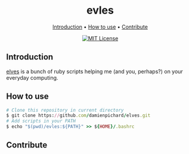 <div align="center">

# evles

[Introduction](#introduction) • [How to use](#how-to-use) • [Contribute](#contribute)

[![MIT License](https://img.shields.io/badge/LICENSE-MIT-green?style=for-the-badge)](./LICENSE)

</div>



## Introduction
[elves] is a bunch of ruby scripts helping me (and you, perhaps?) on your everyday computing.

## How to use
``` ruby
# Clone this repository in current directory
$ git clone https://github.com/damienpichard/elves.git
# Add scripts in your PATH
$ echo "$(pwd)/evles:${PATH}" >> ${HOME}/.bashrc
```

## Contribute



[elves]: https://github.com/damienpichard/elves
